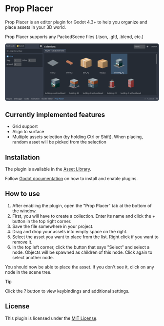 # Prop Placer
Prop Placer is an editor plugin for Godot 4.3+ to help you organize and place assets in your 3D world.

Prop Placer supports any PackedScene files (.tscn, .gltf, .blend, etc.)

![](screenshot_1.png)

## Currently implemented features
* Grid support
* Align to surface
* Multiple assets selection (by holding Ctrl or Shift). When placing, random asset will be picked from the selection

## Installation
The plugin is available in the [Asset Library](https://godotengine.org/asset-library/asset/2846).

Follow [Godot documentation](https://docs.godotengine.org/en/stable/tutorials/plugins/editor/installing_plugins.html) on how to install and enable plugins.

## How to use
1. After enabling the plugin, open the "Prop Placer" tab at the bottom of the window.
2. First, you will have to create a collection. Enter its name and click the + button in the top right corner.
3. Save the file somewhere in your project.
4. Drag and drop your assets into empty space on the right. 
5. Select the asset you want to place from the list. Right click if you want to remove it.
6. In the top left corner, click the button that says "Select" and select a node. Objects will be spawned as children of this node. Click again to select another node.

You should now be able to place the asset. If you don't see it, click on any node in the scene tree.

> [!TIP]
> Click the ? button to view keybindings and additional settings.

## License
This plugin is licensed under the [MIT License](https://github.com/fstxz/prop_placer/blob/master/LICENSE.txt).
